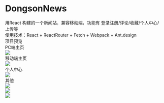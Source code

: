 # DongsonNews
用React 构建的一个新闻站，兼容移动端，功能有 登录注册/评论/收藏/个人中心/上传等 <br>
使用技术：React + ReactRouter + Fetch + Webpack + Ant.design<br>
项目预览<br>
PC端主页<br>
<img src="http://wx3.sinaimg.cn/mw690/89d7bdeagy1fdnlexkmxqj210v0juwhv.jpg"><br>
移动端主页<br>
<img src="http://wx2.sinaimg.cn/mw690/89d7bdeagy1fdnlfbm794j20b20j3grs.jpg"><br>
个人中心<br>
<img src="http://wx3.sinaimg.cn/mw690/89d7bdeagy1fdnlfg4kopj212o07djs2.jpg"><br>
其他<br>
<img src="http://wx2.sinaimg.cn/mw690/89d7bdeagy1fdnlf4dnqoj211o0l677w.jpg"><br>
<img src="http://wx3.sinaimg.cn/mw690/89d7bdeagy1fdnlfdxfcmj213b0ay3z9.jpg"><br>
<img src="http://wx1.sinaimg.cn/mw690/89d7bdeagy1fdnlff2bghj213l06uaao.jpg"><br>




